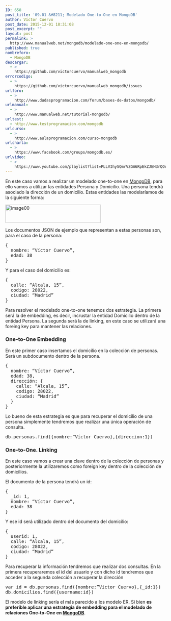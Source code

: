 ```yaml
---
ID: 658
post_title: '09.01 &#8211; Modelado One-to-One en MongoDB'
author: Víctor Cuervo
post_date: 2015-12-01 18:31:08
post_excerpt: ""
layout: post
permalink: >
  http://www.manualweb.net/mongodb/modelado-one-one-en-mongodb/
published: true
nombreforo:
  - MongoDB
descargar:
  - >
    https://github.com/victorcuervo/manualweb_mongodb
errorcodigo:
  - >
    https://github.com/victorcuervo/manualweb_mongodb/issues
urlforo:
  - >
    http://www.dudasprogramacion.com/forum/bases-de-datos/mongodb/
urlmanual:
  - >
    http://www.manualweb.net/tutorial-mongodb/
urltest:
  - http://www.testprogramacion.com/mongodb
urlcurso:
  - >
    http://www.aulaprogramacion.com/curso-mongodb
urlcharla:
  - >
    https://www.facebook.com/groups/mongodb.es/
urlvideo:
  - >
    https://www.youtube.com/playlist?list=PLLVIhySQmrVZGA6RpEkZJEH3rQOrHbi_c
---
```

En este caso vamos a realizar un modelado one-to-one en <a href="http://www.manualweb.net/tutorial-mongodb/">MongoDB</a>, para ello vamos a utilizar las entidades Persona y Domicilio. Una persona tendrá asociado la dirección de un domicilio. Estas entidades las modelaríamos de la siguiente forma:

<a href="http://www.manualweb.net/wp-content/uploads/2015/12/image00.png"><img src="http://www.manualweb.net/wp-content/uploads/2015/12/image00-300x57.png" alt="image00" width="300" height="57" class="alignright size-medium wp-image-673" /></a>

Los documentos JSON de ejemplo que representan a estas personas son, para el caso de la persona:

<pre lang="javascript">{
  nombre: “Víctor Cuervo”,
  edad: 38
}</pre>

Y para el caso del domicilio es:

<pre lang="javascript">{
  calle: “Alcala, 15”,
  codigo: 28022,
  ciudad: “Madrid”
}</pre>

Para resolver el modelado one-to-one tenemos dos estrategia. La primera será la de embedding, es decir, incrustar la entidad Domicilio dentro de la entidad Persona. La segunda será la de linking, en este caso se utilizará una foreing key para mantener las relaciones.

<h3>One-to-One Embedding</h3>
En este primer caso insertamos el domicilio en la colección de personas. Será un subdocumento dentro de la persona.

<pre lang="javascript">{
  nombre: “Víctor Cuervo”,
  edad: 38,
  dirección: {
    calle: “Alcala, 15”,
    codigo: 28022,
    ciudad: “Madrid”
  }
}</pre>

Lo bueno de esta estrategia es que para recuperar el domicilio de una persona simplemente tendremos que realizar una única operación de consulta.

<pre lang="javascript">db.personas.find({nombre:”Víctor Cuervo},{direccion:1})</pre>

<h3>One-to-One. Linking</h3>
En este caso vamos a crear una clave dentro de la colección de personas y posteriormente la utilizaremos como foreign key dentro de la colección de domicilios.

El documento de la persona tendrá un id:

<pre lang="javascript">{
  _id: 1,
  nombre: “Víctor Cuervo”,
  edad: 38
}</pre>

Y ese id será utilizado dentro del documento del domicilio:

<pre lang="javascript">{
  userid: 1,
  calle: “Alcala, 15”,
  codigo: 28022,
  ciudad: “Madrid”
}</pre>

Para recuperar la información tendremos que realizar dos consultas. En la primera recuperaremos el id del usuario y con dicho id tendremos que acceder a la segunda colección a recuperar la dirección

<pre lang="javascript">var id = db.personas.find({nombre:”Víctor Cuervo},{_id:1})
db.domicilios.find({username:id})</pre>

El modelo de linking sería el más parecido a los modelo ER. Si bien <strong>es preferible aplicar una estrategia de embedding para el modelado de relaciones One-to-One en <a href="http://www.manualweb.net/tutorial-mongodb/">MongoDB</a></strong>.
